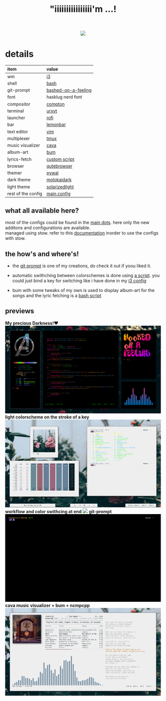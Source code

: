 <h1 align="center">"iiiiiiiiiiiiiiii'm ...!</h1>  
<p align="center">
  <br><br>
  <img src="https://github.com/yedhink/dotfiles_ikigai/blob/main/i3_hooked_on_a_feeling/previews/hookedbig.jpg">
</p>

# details

| item | value |
| :--- | :---- |
| wm | [i3](https://github.com/yedhink/dotfiles_ikigai/blob/main/i3_hooked_on_a_feeling/.config/i3/config) |
| shell | [bash](https://github.com/yedhink/dotfiles_ikigai/blob/main/i3_hooked_on_a_feeling/.bashrc) |
| git-prompt | [bashed-on-a-feeling](https://github.com/yedhink/bashed-on-a-feeling) |
| font | hasklug nerd font |
| compositor | [compton](https://github.com/yedhink/dotfiles_ikigai/blob/main/i3_hooked_on_a_feeling/.config/compton/compton.conf) |
| terminal | [urxvt](https://github.com/yedhink/dotfiles_ikigai/blob/main/i3_hooked_on_a_feeling/.Xresources) |
| launcher | [rofi](https://github.com/yedhink/dotfiles_ikigai/blob/main/i3_hooked_on_a_feeling/.config/rofi/config) |
| bar | [lemonbar](https://github.com/yedhink/dotfiles_ikigai/blob/main/scripts/blah/bar) |
| text editor | [vim](https://github.com/yedhink/dotfiles_ikigai/blob/main/i3_hooked_on_a_feeling/.vimrc) |
| multiplexer | [tmux](https://github.com/yedhink/dotfiles_ikigai/blob/main/i3_hooked_on_a_feeling/.tmux.conf) |
| music visualizer | [cava](https://github.com/yedhink/dotfiles_ikigai/blob/main/i3_hooked_on_a_feeling/.config/cava/config) |
| album-art | [bum](https://github.com/dylanaraps/bum) |
| lyrics-fetch | [custom script](https://github.com/yedhink/dotfiles_ikigai/blob/main/scripts/blah/lyricscli.sh) |
| browser | [qutebrowser](https://github.com/yedhink/dotfiles_ikigai/blob/main/i3_hooked_on_a_feeling/.config/qutebrowser/config.py) |
| themer | [pywal](https://github.com/dylanaraps/pywal) |
| dark theme | [molokaidark](https://github.com/yedhink/dotfiles_ikigai/blob/main/i3_hooked_on_a_feeling/.colors/walschemes/molokaiDark.json) |
| light theme | [solarizedlight](https://github.com/yedhink/dotfiles_ikigai/blob/main/i3_hooked_on_a_feeling/.colors/walschemes/pureWhite.json) |
| rest of the config | [main config](https://github.com/yedhink/dotfiles_ikigai) |

## what all available here?  
most of the configs could be found in the [main dots](https://github.com/yedhink/dotfiles_ikigai). here only the new additons and configurations are available.  
managed using stow. refer to this [documentation](https://github.com/yedhink/dotfiles_ikigai/README.md) inorder to use the configs with stow. 

## the how's and where's!
* the [git prompt](https://github.com/yedhink/bashed-on-a-feeling) is one of my creations, do check it out if yoou liked it.  

* automatic swithching between colorschemes is done using [a script](https://github.com/yedhink/dotfiles_ikigai/blob/main/scripts/blah/switchcolors.sh). you could just bind a key for switching like i have done in my [i3 config](https://github.com/yedhink/dotfiles_ikigai/blob/main/i3_hooked_on_a_feeling/.config/i3/config)  
* bum with some tweaks of my own is used to display album-art for the songs and the lyric fetching is a [bash script](https://github.com/yedhink/dotfiles_ikigai/blob/main/scripts/blah/lyricscli.sh)  


## previews  
**My precious Darkness!:heart:**
![](https://github.com/yedhink/dotfiles_ikigai/blob/main/old_linux_dots/i3_hooked_on_a_feeling/previews/hookedfeeling.png)
**light colorscheme on the stroke of a key**
![](https://github.com/yedhink/dotfiles_ikigai/blob/main/old_linux_dots/i3_hooked_on_a_feeling/previews/pureWhite.png)
**workflow and color swithcing at end**
![](https://github.com/yedhink/dotfiles_ikigai/blob/main/old_linux_dots/i3_hooked_on_a_feeling/previews/work.gif)
**git-prompt**
![](https://github.com/yedhink/dotfiles_ikigai/blob/main/old_linux_dots/i3_hooked_on_a_feeling/previews/fullclean.png)
**cava music visualizer + bum + ncmpcpp**
![](https://github.com/yedhink/dotfiles_ikigai/blob/main/old_linux_dots/i3_hooked_on_a_feeling/previews/whitemusic.png)
